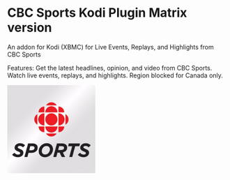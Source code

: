 # CBC Sports Kodi Plugin Matrix version
An addon for Kodi (XBMC) for Live Events, Replays, and Highlights from CBC Sports

Features:
Get the latest headlines, opinion, and video from CBC Sports.  Watch live events, replays, and highlights.  Region blocked for Canada only.

<img src="/icon.png" width="40%">